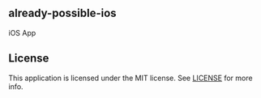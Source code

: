 ## already-possible-ios

iOS App

## License

This application is licensed under the MIT license. See [LICENSE](LICENSE) for more info.
